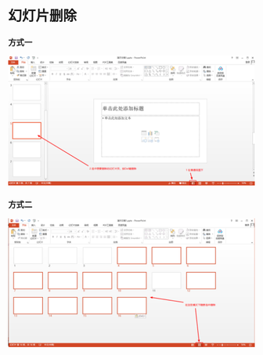 # 幻灯片删除

### 方式一

![](https://raw.githubusercontent.com/huxiaoning/img/master/20201011104415.png)

### 方式二

![](https://raw.githubusercontent.com/huxiaoning/img/master/20201011104710.png)